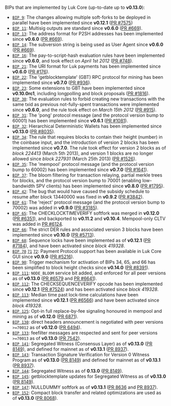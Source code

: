 BIPs that are implemented by Luk Core (up-to-date up to **v0.13.0**):

* [`BIP 9`](https://github.com/luk/bips/blob/master/bip-0009.mediawiki): The changes allowing multiple soft-forks to be deployed in parallel have been implemented since **v0.12.1**  ([PR #7575](https://github.com/luk/luk/pull/7575))
* [`BIP 11`](https://github.com/luk/bips/blob/master/bip-0011.mediawiki): Multisig outputs are standard since **v0.6.0** ([PR #669](https://github.com/luk/luk/pull/669)).
* [`BIP 13`](https://github.com/luk/bips/blob/master/bip-0013.mediawiki): The address format for P2SH addresses has been implemented since **v0.6.0** ([PR #669](https://github.com/luk/luk/pull/669)).
* [`BIP 14`](https://github.com/luk/bips/blob/master/bip-0014.mediawiki): The subversion string is being used as User Agent since **v0.6.0** ([PR #669](https://github.com/luk/luk/pull/669)).
* [`BIP 16`](https://github.com/luk/bips/blob/master/bip-0016.mediawiki): The pay-to-script-hash evaluation rules have been implemented since **v0.6.0**, and took effect on *April 1st 2012* ([PR #748](https://github.com/luk/luk/pull/748)).
* [`BIP 21`](https://github.com/luk/bips/blob/master/bip-0021.mediawiki): The URI format for Luk payments has been implemented since **v0.6.0** ([PR #176](https://github.com/luk/luk/pull/176)).
* [`BIP 22`](https://github.com/luk/bips/blob/master/bip-0022.mediawiki): The 'getblocktemplate' (GBT) RPC protocol for mining has been implemented since **v0.7.0** ([PR #936](https://github.com/luk/luk/pull/936)).
* [`BIP 23`](https://github.com/luk/bips/blob/master/bip-0023.mediawiki): Some extensions to GBT have been implemented since **v0.10.0rc1**, including longpolling and block proposals ([PR #1816](https://github.com/luk/luk/pull/1816)).
* [`BIP 30`](https://github.com/luk/bips/blob/master/bip-0030.mediawiki): The evaluation rules to forbid creating new transactions with the same txid as previous not-fully-spent transactions were implemented since **v0.6.0**, and the rule took effect on *March 15th 2012* ([PR #915](https://github.com/luk/luk/pull/915)).
* [`BIP 31`](https://github.com/luk/bips/blob/master/bip-0031.mediawiki): The 'pong' protocol message (and the protocol version bump to 60001) has been implemented since **v0.6.1** ([PR #1081](https://github.com/luk/luk/pull/1081)).
* [`BIP 32`](https://github.com/luk/bips/blob/master/bip-0032.mediawiki): Hierarchical Deterministic Wallets has been implemented since **v0.13.0** ([PR #8035](https://github.com/luk/luk/pull/8035)).
* [`BIP 34`](https://github.com/luk/bips/blob/master/bip-0034.mediawiki): The rule that requires blocks to contain their height (number) in the coinbase input, and the introduction of version 2 blocks has been implemented since **v0.7.0**. The rule took effect for version 2 blocks as of *block 224413* (March 5th 2013), and version 1 blocks are no longer allowed since *block 227931* (March 25th 2013) ([PR #1526](https://github.com/luk/luk/pull/1526)).
* [`BIP 35`](https://github.com/luk/bips/blob/master/bip-0035.mediawiki): The 'mempool' protocol message (and the protocol version bump to 60002) has been implemented since **v0.7.0** ([PR #1641](https://github.com/luk/luk/pull/1641)).
* [`BIP 37`](https://github.com/luk/bips/blob/master/bip-0037.mediawiki): The bloom filtering for transaction relaying, partial merkle trees for blocks, and the protocol version bump to 70001 (enabling low-bandwidth SPV clients) has been implemented since **v0.8.0** ([PR #1795](https://github.com/luk/luk/pull/1795)).
* [`BIP 42`](https://github.com/luk/bips/blob/master/bip-0042.mediawiki): The bug that would have caused the subsidy schedule to resume after block 13440000 was fixed in **v0.9.2** ([PR #3842](https://github.com/luk/luk/pull/3842)).
* [`BIP 61`](https://github.com/luk/bips/blob/master/bip-0061.mediawiki): The 'reject' protocol message (and the protocol version bump to 70002) was added in **v0.9.0** ([PR #3185](https://github.com/luk/luk/pull/3185)).
* [`BIP 65`](https://github.com/luk/bips/blob/master/bip-0065.mediawiki): The CHECKLOCKTIMEVERIFY softfork was merged in **v0.12.0** ([PR #6351](https://github.com/luk/luk/pull/6351)), and backported to **v0.11.2** and **v0.10.4**. Mempool-only CLTV was added in [PR #6124](https://github.com/luk/luk/pull/6124).
* [`BIP 66`](https://github.com/luk/bips/blob/master/bip-0066.mediawiki): The strict DER rules and associated version 3 blocks have been implemented since **v0.10.0** ([PR #5713](https://github.com/luk/luk/pull/5713)).
* [`BIP 68`](https://github.com/luk/bips/blob/master/bip-0068.mediawiki): Sequence locks have been implemented as of **v0.12.1**  ([PR #7184](https://github.com/luk/luk/pull/7184)), and have been activated since *block 419328*.
* [`BIP 70`](https://github.com/luk/bips/blob/master/bip-0070.mediawiki) [`71`](https://github.com/luk/bips/blob/master/bip-0071.mediawiki) [`72`](https://github.com/luk/bips/blob/master/bip-0072.mediawiki): Payment Protocol support has been available in Luk Core GUI since **v0.9.0** ([PR #5216](https://github.com/luk/luk/pull/5216)).
* [`BIP 90`](https://github.com/luk/bips/blob/master/bip-0090.mediawiki): Trigger mechanism for activation of BIPs 34, 65, and 66 has been simplified to block height checks since **v0.14.0** ([PR #8391](https://github.com/luk/luk/pull/8391)).
* [`BIP 111`](https://github.com/luk/bips/blob/master/bip-0111.mediawiki): `NODE_BLOOM` service bit added, and enforced for all peer versions as of **v0.13.0** ([PR #6579](https://github.com/luk/luk/pull/6579) and [PR #6641](https://github.com/luk/luk/pull/6641)).
* [`BIP 112`](https://github.com/luk/bips/blob/master/bip-0112.mediawiki): The CHECKSEQUENCEVERIFY opcode has been implemented since **v0.12.1** ([PR #7524](https://github.com/luk/luk/pull/7524)) and has been activated since *block 419328*.
* [`BIP 113`](https://github.com/luk/bips/blob/master/bip-0113.mediawiki): Median time past lock-time calculations have been implemented since **v0.12.1** ([PR #6566](https://github.com/luk/luk/pull/6566)) and have been activated since *block 419328*.
* [`BIP 125`](https://github.com/luk/bips/blob/master/bip-0125.mediawiki): Opt-in full replace-by-fee signaling honoured in mempool and mining as of **v0.12.0** ([PR 6871](https://github.com/luk/luk/pull/6871)).
* [`BIP 130`](https://github.com/luk/bips/blob/master/bip-0130.mediawiki): direct headers announcement is negotiated with peer versions `>=70012` as of **v0.12.0** ([PR 6494](https://github.com/luk/luk/pull/6494)).
* [`BIP 133`](https://github.com/luk/bips/blob/master/bip-0133.mediawiki): feefilter messages are respected and sent for peer versions `>=70013` as of **v0.13.0** ([PR 7542](https://github.com/luk/luk/pull/7542)).
* [`BIP 141`](https://github.com/luk/bips/blob/master/bip-0141.mediawiki): Segregated Witness (Consensus Layer) as of **v0.13.0** ([PR 8149](https://github.com/luk/luk/pull/8149)), and defined for mainnet as of **v0.13.1** ([PR 8937](https://github.com/luk/luk/pull/8937)).
* [`BIP 143`](https://github.com/luk/bips/blob/master/bip-0143.mediawiki): Transaction Signature Verification for Version 0 Witness Program as of **v0.13.0** ([PR 8149](https://github.com/luk/luk/pull/8149)) and defined for mainnet as of **v0.13.1** ([PR 8937](https://github.com/luk/luk/pull/8937)).
* [`BIP 144`](https://github.com/luk/bips/blob/master/bip-0144.mediawiki): Segregated Witness as of **0.13.0** ([PR 8149](https://github.com/luk/luk/pull/8149)).
* [`BIP 145`](https://github.com/luk/bips/blob/master/bip-0145.mediawiki): getblocktemplate updates for Segregated Witness as of **v0.13.0** ([PR 8149](https://github.com/luk/luk/pull/8149)).
* [`BIP 147`](https://github.com/luk/bips/blob/master/bip-0147.mediawiki): NULLDUMMY softfork as of **v0.13.1** ([PR 8636](https://github.com/luk/luk/pull/8636) and [PR 8937](https://github.com/luk/luk/pull/8937)).
* [`BIP 152`](https://github.com/luk/bips/blob/master/bip-0152.mediawiki): Compact block transfer and related optimizations are used as of **v0.13.0** ([PR 8068](https://github.com/luk/luk/pull/8068)).
